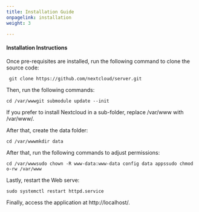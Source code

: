 ```yaml
---
title: Installation Guide
onpagelink: installation
weight: 3

---
```


#### **Installation Instructions**

Once pre-requisites are installed, run the following command to clone the source code:

     git clone https://github.com/nextcloud/server.git

Then, run the following commands:

    cd /var/wwwgit submodule update --init

If you prefer to install Nextcloud in a sub-folder, replace /var/www with /var/www/<folder>.

After that, create the data folder:

    cd /var/wwwmkdir data

After that, run the following commands to adjust permissions:

    cd /var/wwwsudo chown -R www-data:www-data config data appssudo chmod o-rw /var/www

Lastly, restart the Web serve:

    sudo systemctl restart httpd.service

Finally, access the application at http://localhost/.

